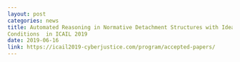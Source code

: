 ```yaml
---
layout: post
categories: news
title: Automated Reasoning in Normative Detachment Structures with Ideal
Conditions  in ICAIL 2019
date: 2019-06-16
link: https://icail2019-cyberjustice.com/program/accepted-papers/
---
```

